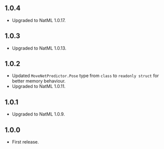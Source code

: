 ## 1.0.4
+ Upgraded to NatML 1.0.17.

## 1.0.3
+ Upgraded to NatML 1.0.13.

## 1.0.2
+ Updated `MoveNetPredictor.Pose` type from `class` to `readonly struct` for better memory behaviour.
+ Upgraded to NatML 1.0.11.

## 1.0.1
+ Upgraded to NatML 1.0.9.

## 1.0.0
+ First release.